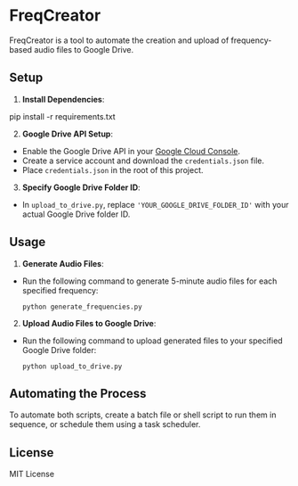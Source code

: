 # FreqCreator

FreqCreator is a tool to automate the creation and upload of frequency-based audio files to Google Drive.

## Setup

1. **Install Dependencies**:

pip install -r requirements.txt


2. **Google Drive API Setup**:
- Enable the Google Drive API in your [Google Cloud Console](https://console.cloud.google.com/).
- Create a service account and download the `credentials.json` file.
- Place `credentials.json` in the root of this project.

3. **Specify Google Drive Folder ID**:
- In `upload_to_drive.py`, replace `'YOUR_GOOGLE_DRIVE_FOLDER_ID'` with your actual Google Drive folder ID.

## Usage

1. **Generate Audio Files**:
- Run the following command to generate 5-minute audio files for each specified frequency:
  ```
  python generate_frequencies.py
  ```

2. **Upload Audio Files to Google Drive**:
- Run the following command to upload generated files to your specified Google Drive folder:
  ```
  python upload_to_drive.py
  ```

## Automating the Process

To automate both scripts, create a batch file or shell script to run them in sequence, or schedule them using a task scheduler.

## License
MIT License

